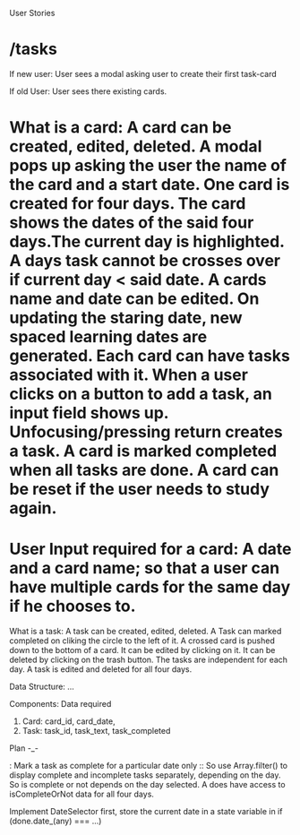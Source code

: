 User Stories

# /tasks

If new user:
User sees a modal asking user to create their first task-card

If old User:
User sees there existing cards.

# What is a card: A card can be created, edited, deleted. A modal pops up asking the user the name of the card and a start date. One card is created for four days. The card shows the dates of the said four days.The current day is highlighted. A days task cannot be crosses over if current day < said date. A cards name and date can be edited. On updating the staring date, new spaced learning dates are generated. Each card can have tasks associated with it. When a user clicks on a button to add a task, an input field shows up. Unfocusing/pressing return creates a task. A card is marked completed when all tasks are done. A card can be reset if the user needs to study again.

# User Input required for a card: A date and a card name; so that a user can have multiple cards for the same day if he chooses to.

What is a task: A task can be created, edited, deleted. A Task can marked completed on cliking the circle to the left of it. A crossed card is pushed down to the bottom of a card. It can be edited by clicking on it. It can be deleted by clicking on the trash button. The tasks are independent for each day. A task is edited and deleted for all four days.

Data Structure:
...

Components: Data required

1. Card: card_id, card_date,
2. Task: task_id, task_text, task_completed

Plan -\_-

: Mark a task as complete for a particular date only
:: So use Array.filter() to display complete and incomplete tasks separately, depending on the day. So is complete or not depends on the day selected. A <Task> does have access to isCompleteOrNot data for all four days.

Implement DateSelector first,
store the current date in a state variable in <Card>
if (done.date\_(any) === ...)
